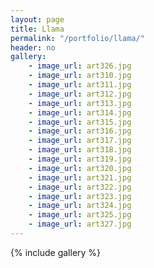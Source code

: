 ```yaml
---
layout: page
title: Llama
permalink: "/portfolio/llama/"
header: no
gallery:
    - image_url: art326.jpg
    - image_url: art310.jpg    
    - image_url: art311.jpg
    - image_url: art312.jpg    
    - image_url: art313.jpg
    - image_url: art314.jpg    
    - image_url: art315.jpg
    - image_url: art316.jpg    
    - image_url: art317.jpg
    - image_url: art318.jpg    
    - image_url: art319.jpg
    - image_url: art320.jpg    
    - image_url: art321.jpg
    - image_url: art322.jpg    
    - image_url: art323.jpg
    - image_url: art324.jpg    
    - image_url: art325.jpg
    - image_url: art327.jpg
---
```


{% include gallery %}
